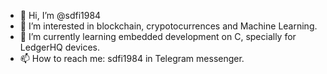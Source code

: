 - 👋 Hi, I’m @sdfi1984
- 👀 I’m interested in blockchain, crypotocurrences and Machine Learning.
- 🌱 I’m currently learning embedded development on C, specially for LedgerHQ devices.
- 📫 How to reach me: sdfi1984 in Telegram messenger.

<!---
sdfi1984/sdfi1984 is a ✨ special ✨ repository because its `README.md` (this file) appears on your GitHub profile.
You can click the Preview link to take a look at your changes.
--->
